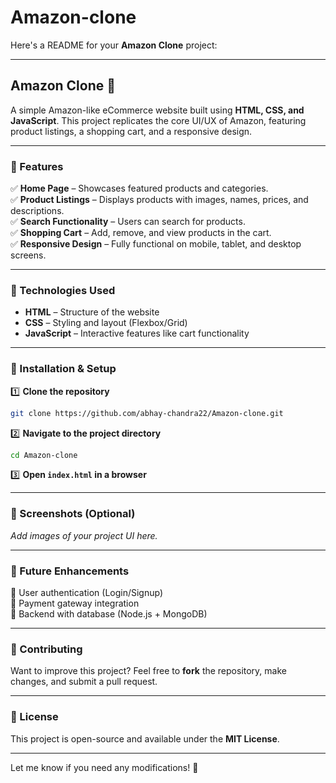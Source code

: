 # Amazon-clone

Here's a README for your **Amazon Clone** project:  

---

## **Amazon Clone 🛒**  

A simple Amazon-like eCommerce website built using **HTML, CSS, and JavaScript**. This project replicates the core UI/UX of Amazon, featuring product listings, a shopping cart, and a responsive design.

---

### **🔹 Features**  
✅ **Home Page** – Showcases featured products and categories.  
✅ **Product Listings** – Displays products with images, names, prices, and descriptions.  
✅ **Search Functionality** – Users can search for products.  
✅ **Shopping Cart** – Add, remove, and view products in the cart.  
✅ **Responsive Design** – Fully functional on mobile, tablet, and desktop screens.  

---

### **🔹 Technologies Used**  
- **HTML** – Structure of the website  
- **CSS** – Styling and layout (Flexbox/Grid)  
- **JavaScript** – Interactive features like cart functionality  

---

### **🔹 Installation & Setup**  

1️⃣ **Clone the repository**  
```sh
git clone https://github.com/abhay-chandra22/Amazon-clone.git
```
2️⃣ **Navigate to the project directory**  
```sh
cd Amazon-clone
```
3️⃣ **Open `index.html` in a browser**  

---

### **🔹 Screenshots (Optional)**
_Add images of your project UI here._  

---

### **🔹 Future Enhancements**  
🔹 User authentication (Login/Signup)  
🔹 Payment gateway integration  
🔹 Backend with database (Node.js + MongoDB)  

---

### **🔹 Contributing**  
Want to improve this project? Feel free to **fork** the repository, make changes, and submit a pull request.  

---

### **🔹 License**  
This project is open-source and available under the **MIT License**.  

---

Let me know if you need any modifications! 🚀
